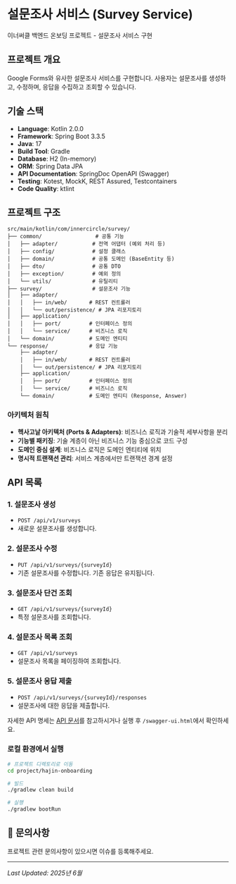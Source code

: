 # 설문조사 서비스 (Survey Service)

이너써클 백엔드 온보딩 프로젝트 - 설문조사 서비스 구현

## 프로젝트 개요

Google Forms와 유사한 설문조사 서비스를 구현합니다. 사용자는 설문조사를 생성하고, 수정하며, 응답을 수집하고 조회할 수 있습니다.

## 기술 스택

- **Language**: Kotlin 2.0.0
- **Framework**: Spring Boot 3.3.5
- **Java**: 17
- **Build Tool**: Gradle
- **Database**: H2 (In-memory)
- **ORM**: Spring Data JPA
- **API Documentation**: SpringDoc OpenAPI (Swagger)
- **Testing**: Kotest, MockK, REST Assured, Testcontainers
- **Code Quality**: ktlint

## 프로젝트 구조

```
src/main/kotlin/com/innercircle/survey/
├── common/                 # 공통 기능
│   ├── adapter/           # 전역 어댑터 (예외 처리 등)
│   ├── config/            # 설정 클래스
│   ├── domain/            # 공통 도메인 (BaseEntity 등)
│   ├── dto/               # 공통 DTO
│   ├── exception/         # 예외 정의
│   └── utils/             # 유틸리티
├── survey/                # 설문조사 기능
│   ├── adapter/
│   │   ├── in/web/       # REST 컨트롤러
│   │   └── out/persistence/ # JPA 리포지토리
│   ├── application/
│   │   ├── port/         # 인터페이스 정의
│   │   └── service/      # 비즈니스 로직
│   └── domain/           # 도메인 엔티티
└── response/             # 응답 기능
    ├── adapter/
    │   ├── in/web/       # REST 컨트롤러
    │   └── out/persistence/ # JPA 리포지토리
    ├── application/
    │   ├── port/         # 인터페이스 정의
    │   └── service/      # 비즈니스 로직
    └── domain/           # 도메인 엔티티 (Response, Answer)
```

### 아키텍처 원칙

- **헥사고날 아키텍처 (Ports & Adapters)**: 비즈니스 로직과 기술적 세부사항을 분리
- **기능별 패키징**: 기술 계층이 아닌 비즈니스 기능 중심으로 코드 구성
- **도메인 중심 설계**: 비즈니스 로직은 도메인 엔티티에 위치
- **명시적 트랜잭션 관리**: 서비스 계층에서만 트랜잭션 경계 설정

## API 목록

### 1. 설문조사 생성
- `POST /api/v1/surveys`
- 새로운 설문조사를 생성합니다.

### 2. 설문조사 수정
- `PUT /api/v1/surveys/{surveyId}`
- 기존 설문조사를 수정합니다. 기존 응답은 유지됩니다.

### 3. 설문조사 단건 조회
- `GET /api/v1/surveys/{surveyId}`
- 특정 설문조사를 조회합니다.

### 4. 설문조사 목록 조회
- `GET /api/v1/surveys`
- 설문조사 목록을 페이징하여 조회합니다.

### 5. 설문조사 응답 제출
- `POST /api/v1/surveys/{surveyId}/responses`
- 설문조사에 대한 응답을 제출합니다.

자세한 API 명세는 [API 문서](docs/)를 참고하시거나 실행 후 `/swagger-ui.html`에서 확인하세요.

### 로컬 환경에서 실행

```bash
# 프로젝트 디렉토리로 이동
cd project/hajin-onboarding

# 빌드
./gradlew clean build

# 실행
./gradlew bootRun
```

## 💬 문의사항

프로젝트 관련 문의사항이 있으시면 이슈를 등록해주세요.

---
*Last Updated: 2025년 6월*
